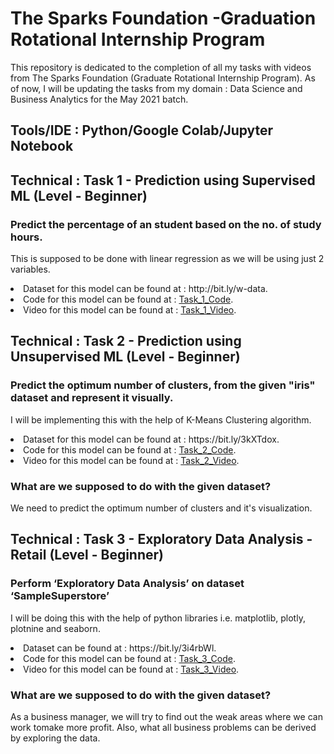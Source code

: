 # The Sparks Foundation -Graduation Rotational Internship Program

This repository is dedicated to the completion of all my tasks with videos from The Sparks Foundation (Graduate Rotational Internship Program).
As of now, I will be updating the tasks from my domain : Data Science and Business Analytics for the May 2021 batch.

## Tools/IDE : Python/Google Colab/Jupyter Notebook

## Technical : Task 1 - Prediction using Supervised ML (Level - Beginner)
### Predict the percentage of an student based on the no. of study hours. 
This is supposed to be done with linear regression as we will be using just 2 variables. </br>
<li>Dataset for this model can be found at : http://bit.ly/w-data.</br>
<li>Code for this model can be found at : <a href = "https://github.com/EngFrenzy/-The_Spark_Foundation_Internship/blob/main/Task%201/Prediction%20using%20Supervised%20ML%20-%20Jupyter%20Notebook%20.mp4">Task_1_Code</a>.</br>
<li>Video for this model can be found at : <a href = "https://github.com/HaseebRajput007/The-Spark-Foundation-Internship/blob/main/Task1/TSF%20Task_1.mp4">Task_1_Video</a>.</br>

## Technical : Task 2 - Prediction using Unsupervised ML (Level - Beginner)
### Predict the optimum number of clusters, from the given "iris" dataset and represent it visually.
I will be implementing this with the help of K-Means Clustering algorithm. </br>
<li>Dataset for this model can be found at : https://bit.ly/3kXTdox.</br>
<li>Code for this model can be found at : <a href = "https://github.com/EngFrenzy/-The_Spark_Foundation_Internship/blob/main/Task_2/Prediction%20using%20Unsupervised%20ML.ipynb">Task_2_Code</a>.</br>
<li>Video for this model can be found at : <a href = "https://github.com/EngFrenzy/-The_Spark_Foundation_Internship/blob/main/Task_2/Prediction%20using%20Unsupervised%20ML%20-%20Jupyter%20Notebook%20.mp4">Task_2_Video</a>.</br>

### What are we supposed to do with the given dataset?
We need to predict the optimum number of clusters and it's visualization.

## Technical : Task 3 - Exploratory Data Analysis - Retail (Level - Beginner)
### Perform ‘Exploratory Data Analysis’ on dataset ‘SampleSuperstore’
I will be doing this with the help of python libraries i.e. matplotlib, plotly, plotnine and seaborn. 
<li>Dataset can be found at : https://bit.ly/3i4rbWl.</br>
<li>Code for this model can be found at : <a href = "https://github.com/EngFrenzy/-The_Spark_Foundation_Internship/blob/main/Task_3/Exploratory%20Data%20Analysis%20-%20Retail.ipynb">Task_3_Code</a>.</br>
<li>Video for this model can be found at : <a href = "https://github.com/EngFrenzy/-The_Spark_Foundation_Internship/blob/main/Task_3/Exploratory%20Data%20Analysis%20-%20Retail%20-%20Jupyter%20Notebook%20.mp4">Task_3_Video</a>.</br>

### What are we supposed to do with the given dataset?
As a business manager, we will try to find out the weak areas where we can work tomake more profit. Also, what all business problems can be derived by exploring the data.



